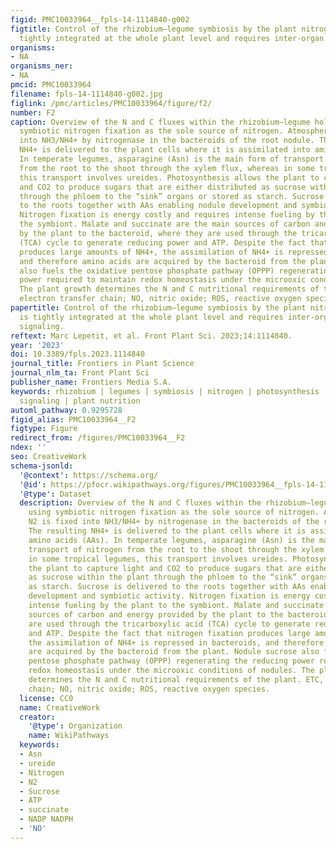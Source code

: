 ```yaml
---
figid: PMC10033964__fpls-14-1114840-g002
figtitle: Control of the rhizobium–legume symbiosis by the plant nitrogen demand is
  tightly integrated at the whole plant level and requires inter-organ systemic signaling
organisms:
- NA
organisms_ner:
- NA
pmcid: PMC10033964
filename: fpls-14-1114840-g002.jpg
figlink: /pmc/articles/PMC10033964/figure/f2/
number: F2
caption: Overview of the N and C fluxes within the rhizobium–legume holobiont using
  symbiotic nitrogen fixation as the sole source of nitrogen. Atmospheric N2 is fixed
  into NH3/NH4+ by nitrogenase in the bacteroids of the root nodule. The resulting
  NH4+ is delivered to the plant cells where it is assimilated into amino acids (AAs).
  In temperate legumes, asparagine (Asn) is the main form of transport of nitrogen
  from the root to the shoot through the xylem flux, whereas in some tropical legumes,
  this transport involves ureides. Photosynthesis allows the plant to capture light
  and CO2 to produce sugars that are either distributed as sucrose within the plant
  through the phloem to the “sink” organs or stored as starch. Sucrose is delivered
  to the roots together with AAs enabling nodule development and symbiotic activity.
  Nitrogen fixation is energy costly and requires intense fueling by the plant to
  the symbiont. Malate and succinate are the main sources of carbon and energy provided
  by the plant to the bacteroid, where they are used through the tricarboxylic acid
  (TCA) cycle to generate reducing power and ATP. Despite the fact that nitrogen fixation
  produces large amounts of NH4+, the assimilation of NH4+ is repressed in bacteroids,
  and therefore amino acids are acquired by the bacteroid from the plant. Nodule sucrose
  also fuels the oxidative pentose phosphate pathway (OPPP) regenerating the reducing
  power required to maintain redox homeostasis under the microoxic conditions of nodules.
  The plant growth determines the N and C nutritional requirements of the plant. ETC,
  electron transfer chain; NO, nitric oxide; ROS, reactive oxygen species.
papertitle: Control of the rhizobium–legume symbiosis by the plant nitrogen demand
  is tightly integrated at the whole plant level and requires inter-organ systemic
  signaling.
reftext: Marc Lepetit, et al. Front Plant Sci. 2023;14:1114840.
year: '2023'
doi: 10.3389/fpls.2023.1114840
journal_title: Frontiers in Plant Science
journal_nlm_ta: Front Plant Sci
publisher_name: Frontiers Media S.A.
keywords: rhizobium | legumes | symbiosis | nitrogen | photosynthesis | carbon | systemic
  signaling | plant nutrition
automl_pathway: 0.9295728
figid_alias: PMC10033964__F2
figtype: Figure
redirect_from: /figures/PMC10033964__F2
ndex: ''
seo: CreativeWork
schema-jsonld:
  '@context': https://schema.org/
  '@id': https://pfocr.wikipathways.org/figures/PMC10033964__fpls-14-1114840-g002.html
  '@type': Dataset
  description: Overview of the N and C fluxes within the rhizobium–legume holobiont
    using symbiotic nitrogen fixation as the sole source of nitrogen. Atmospheric
    N2 is fixed into NH3/NH4+ by nitrogenase in the bacteroids of the root nodule.
    The resulting NH4+ is delivered to the plant cells where it is assimilated into
    amino acids (AAs). In temperate legumes, asparagine (Asn) is the main form of
    transport of nitrogen from the root to the shoot through the xylem flux, whereas
    in some tropical legumes, this transport involves ureides. Photosynthesis allows
    the plant to capture light and CO2 to produce sugars that are either distributed
    as sucrose within the plant through the phloem to the “sink” organs or stored
    as starch. Sucrose is delivered to the roots together with AAs enabling nodule
    development and symbiotic activity. Nitrogen fixation is energy costly and requires
    intense fueling by the plant to the symbiont. Malate and succinate are the main
    sources of carbon and energy provided by the plant to the bacteroid, where they
    are used through the tricarboxylic acid (TCA) cycle to generate reducing power
    and ATP. Despite the fact that nitrogen fixation produces large amounts of NH4+,
    the assimilation of NH4+ is repressed in bacteroids, and therefore amino acids
    are acquired by the bacteroid from the plant. Nodule sucrose also fuels the oxidative
    pentose phosphate pathway (OPPP) regenerating the reducing power required to maintain
    redox homeostasis under the microoxic conditions of nodules. The plant growth
    determines the N and C nutritional requirements of the plant. ETC, electron transfer
    chain; NO, nitric oxide; ROS, reactive oxygen species.
  license: CC0
  name: CreativeWork
  creator:
    '@type': Organization
    name: WikiPathways
  keywords:
  - Asn
  - ureide
  - Nitrogen
  - N2
  - Sucrose
  - ATP
  - succinate
  - NADP NADPH
  - 'NO'
---
```

